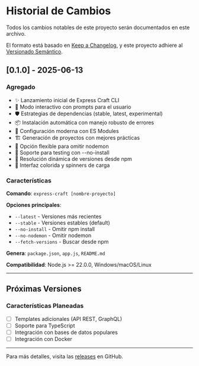 # Historial de Cambios

Todos los cambios notables de este proyecto serán documentados en este archivo.

El formato está basado en [Keep a Changelog](https://keepachangelog.com/es-ES/1.0.0/),
y este proyecto adhiere al [Versionado Semántico](https://semver.org/lang/es/).

## [0.1.0] - 2025-06-13

### Agregado

- ✨ Lanzamiento inicial de Express Craft CLI
- 🚀 Modo interactivo con prompts para el usuario
- 🛡️ Estrategias de dependencias (stable, latest, experimental)
- 📦 Instalación automática con manejo robusto de errores
- 🔧 Configuración moderna con ES Modules
- 🏗️ Generación de proyectos con mejores prácticas
- 🚫 Opción flexible para omitir nodemon
- 🧪 Soporte para testing con --no-install
- 📡 Resolución dinámica de versiones desde npm
- 🎨 Interfaz colorida y spinners de carga

### Características

**Comando**: `express-craft [nombre-proyecto]`

**Opciones principales**:

- `--latest` - Versiones más recientes
- `--stable` - Versiones estables (default)
- `--no-install` - Omitir npm install
- `--no-nodemon` - Omitir nodemon
- `--fetch-versions` - Buscar desde npm

**Genera**: `package.json`, `app.js`, `README.md`

**Compatibilidad**: Node.js >= 22.0.0, Windows/macOS/Linux

---

## Próximas Versiones

### Características Planeadas

- [ ] Templates adicionales (API REST, GraphQL)
- [ ] Soporte para TypeScript
- [ ] Integración con bases de datos populares
- [ ] Integración con Docker

---

Para más detalles, visita las [releases](https://github.com/Adan-Perez/express-craft-cli/releases) en GitHub.
